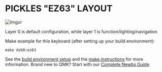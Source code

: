 # **PICKLES "EZ63" LAYOUT**
![Imgur](https://i.imgur.com/4u6MyLj.jpg)


Layer 0 is default configuration, while layer 1 is function/lighting/navigation

Make example for this keyboard (after setting up your build environment):

    make dz60:ez63

See the [build environment setup](https://docs.qmk.fm/#/getting_started_build_tools) and the [make instructions](https://docs.qmk.fm/#/getting_started_make_guide) for more information. Brand new to QMK? Start with our [Complete Newbs Guide](https://docs.qmk.fm/#/newbs).
